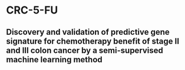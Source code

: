 # CRC-5-FU
## Discovery and validation of predictive gene signature for chemotherapy benefit of stage II and III colon cancer by a semi-supervised machine learning method
